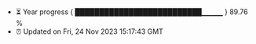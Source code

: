 - ⏳ Year progress { ██████████████████████████▁▁▁▁ } 89.76 %
- ⏰ Updated on Fri, 24 Nov 2023 15:17:43 GMT

